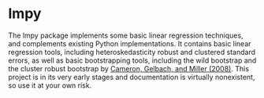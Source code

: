 # lmpy

The lmpy package implements some basic linear regression techniques, and complements existing Python implementations. It contains basic linear regression tools, including heteroskedasticity robust and clustered standard errors, as well as basic bootstrapping tools, including the wild bootstrap and the cluster robust bootstrap by [Cameron, Gelbach, and Miller (2008)](https://www.mitpressjournals.org/doi/10.1162/rest.90.3.414). This project is in its very early stages and documentation is virtually nonexistent, so use it at your own risk.
